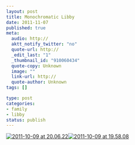 ```yaml
--- 
layout: post
title: Monochromatic Libby
date: 2011-11-07
published: true
meta: 
  audio: http://
  aktt_notify_twitter: "no"
  quote-url: http://
  _edit_last: "1"
  _thumbnail_id: "910060434"
  quote-copy: Unknown
  image: ""
  link-url: http://
  quote-author: Unknown
tags: []

type: post
categories: 
- family
- libby
status: publish
---
```



[![](http://media.eick.us/2011/11/2011-10-09-at-20.06.22-500x333.jpg "2011-10-09 at 20.06.22")](http://media.eick.us/2011/11/2011-10-09-at-20.06.22.jpg)[![](http://media.eick.us/2011/11/2011-10-09-at-19.58.08-500x333.jpg "2011-10-09 at 19.58.08")](http://media.eick.us/2011/11/2011-10-09-at-19.58.08.jpg)
